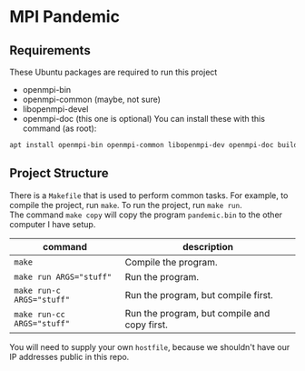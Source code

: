 # MPI Pandemic

## Requirements
These Ubuntu packages are required to run this project
* openmpi-bin
* openmpi-common  (maybe, not sure)
* libopenmpi-devel
* openmpi-doc (this one is optional)
You can install these with this command (as root):
```bash
apt install openmpi-bin openmpi-common libopenmpi-dev openmpi-doc build-essential
```

## Project Structure
There is a `Makefile` that is used to perform common tasks.
For example, to compile the project, run `make`. To run the project, run `make run`.\
The command `make copy` will copy the program `pandemic.bin` to the other computer I have setup.

|command|description|
|-------|-----------|
|`make`| Compile the program.|
|`make run ARGS="stuff"`| Run the program.|
| `make run-c ARGS="stuff"`| Run the program, but compile first.|
| `make run-cc ARGS="stuff"`| Run the program, but compile and copy first.|

You will need to supply your own `hostfile`, because we shouldn't have our IP addresses public in this repo.
